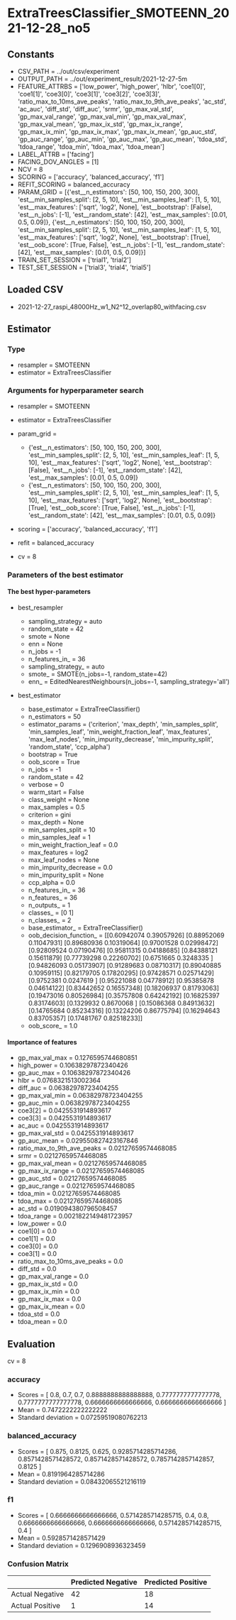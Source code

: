 # ExtraTreesClassifier_SMOTEENN_2021-12-28_no5
## Constants
- CSV_PATH = ../out/csv/experiment
- OUTPUT_PATH = ../out/experiment_result/2021-12-27-5m
- FEATURE_ATTRBS = ['low_power', 'high_power', 'hlbr', 'coe1[0]', 'coe1[1]', 'coe3[0]', 'coe3[1]', 'coe3[2]', 'coe3[3]', 'ratio_max_to_10ms_ave_peaks', 'ratio_max_to_9th_ave_peaks', 'ac_std', 'ac_auc', 'diff_std', 'diff_auc', 'srmr', 'gp_max_val_std', 'gp_max_val_range', 'gp_max_val_min', 'gp_max_val_max', 'gp_max_val_mean', 'gp_max_ix_std', 'gp_max_ix_range', 'gp_max_ix_min', 'gp_max_ix_max', 'gp_max_ix_mean', 'gp_auc_std', 'gp_auc_range', 'gp_auc_min', 'gp_auc_max', 'gp_auc_mean', 'tdoa_std', 'tdoa_range', 'tdoa_min', 'tdoa_max', 'tdoa_mean']
- LABEL_ATTRB = ['facing']
- FACING_DOV_ANGLES = [1]
- NCV = 8
- SCORING = ['accuracy', 'balanced_accuracy', 'f1']
- REFIT_SCORING = balanced_accuracy
- PARAM_GRID = [{'est__n_estimators': [50, 100, 150, 200, 300], 'est__min_samples_split': [2, 5, 10], 'est__min_samples_leaf': [1, 5, 10], 'est__max_features': ['sqrt', 'log2', None], 'est__bootstrap': [False], 'est__n_jobs': [-1], 'est__random_state': [42], 'est__max_samples': [0.01, 0.5, 0.09]}, {'est__n_estimators': [50, 100, 150, 200, 300], 'est__min_samples_split': [2, 5, 10], 'est__min_samples_leaf': [1, 5, 10], 'est__max_features': ['sqrt', 'log2', None], 'est__bootstrap': [True], 'est__oob_score': [True, False], 'est__n_jobs': [-1], 'est__random_state': [42], 'est__max_samples': [0.01, 0.5, 0.09]}]
- TRAIN_SET_SESSION = ['trial1', 'trial2']
- TEST_SET_SESSION = ['trial3', 'trial4', 'trial5']

## Loaded CSV
- 2021-12-27_raspi_48000Hz_w1_N2^12_overlap80_withfacing.csv

## Estimator
### Type
- resampler = SMOTEENN
- estimator = ExtraTreesClassifier

### Arguments for hyperparameter search
- resampler = SMOTEENN
- estimator = ExtraTreesClassifier
- param_grid = 
	- {'est__n_estimators': [50, 100, 150, 200, 300], 'est__min_samples_split': [2, 5, 10], 'est__min_samples_leaf': [1, 5, 10], 'est__max_features': ['sqrt', 'log2', None], 'est__bootstrap': [False], 'est__n_jobs': [-1], 'est__random_state': [42], 'est__max_samples': [0.01, 0.5, 0.09]}
	- {'est__n_estimators': [50, 100, 150, 200, 300], 'est__min_samples_split': [2, 5, 10], 'est__min_samples_leaf': [1, 5, 10], 'est__max_features': ['sqrt', 'log2', None], 'est__bootstrap': [True], 'est__oob_score': [True, False], 'est__n_jobs': [-1], 'est__random_state': [42], 'est__max_samples': [0.01, 0.5, 0.09]}

- scoring = ['accuracy', 'balanced_accuracy', 'f1']
- refit = balanced_accuracy
- cv = 8

### Parameters of the best estimator
#### The best hyper-parameters
- best_resampler
	- sampling_strategy = auto
	- random_state = 42
	- smote = None
	- enn = None
	- n_jobs = -1
	- n_features_in_ = 36
	- sampling_strategy_ = auto
	- smote_ = SMOTE(n_jobs=-1, random_state=42)
	- enn_ = EditedNearestNeighbours(n_jobs=-1, sampling_strategy='all')

- best_estimator
	- base_estimator = ExtraTreeClassifier()
	- n_estimators = 50
	- estimator_params = ('criterion', 'max_depth', 'min_samples_split', 'min_samples_leaf', 'min_weight_fraction_leaf', 'max_features', 'max_leaf_nodes', 'min_impurity_decrease', 'min_impurity_split', 'random_state', 'ccp_alpha')
	- bootstrap = True
	- oob_score = True
	- n_jobs = -1
	- random_state = 42
	- verbose = 0
	- warm_start = False
	- class_weight = None
	- max_samples = 0.5
	- criterion = gini
	- max_depth = None
	- min_samples_split = 10
	- min_samples_leaf = 1
	- min_weight_fraction_leaf = 0.0
	- max_features = log2
	- max_leaf_nodes = None
	- min_impurity_decrease = 0.0
	- min_impurity_split = None
	- ccp_alpha = 0.0
	- n_features_in_ = 36
	- n_features_ = 36
	- n_outputs_ = 1
	- classes_ = [0 1]
	- n_classes_ = 2
	- base_estimator_ = ExtraTreeClassifier()
	- oob_decision_function_ = [[0.60942074 0.39057926]
 [0.88952069 0.11047931]
 [0.89680936 0.10319064]
 [0.97001528 0.02998472]
 [0.92809524 0.07190476]
 [0.95811315 0.04188685]
 [0.84388121 0.15611879]
 [0.77739298 0.22260702]
 [0.6751665  0.3248335 ]
 [0.94826093 0.05173907]
 [0.91289683 0.08710317]
 [0.89040885 0.10959115]
 [0.82179705 0.17820295]
 [0.97428571 0.02571429]
 [0.9752381  0.0247619 ]
 [0.95221088 0.04778912]
 [0.95385878 0.04614122]
 [0.83442652 0.16557348]
 [0.18206937 0.81793063]
 [0.19473016 0.80526984]
 [0.35757808 0.64242192]
 [0.16825397 0.83174603]
 [0.1329932  0.8670068 ]
 [0.15086368 0.84913632]
 [0.14765684 0.85234316]
 [0.13224206 0.86775794]
 [0.16294643 0.83705357]
 [0.17481767 0.82518233]]
	- oob_score_ = 1.0

#### Importance of features
- gp_max_val_max = 0.1276595744680851
- high_power = 0.10638297872340426
- gp_auc_max = 0.10638297872340426
- hlbr = 0.0768321513002364
- diff_auc = 0.06382978723404255
- gp_max_val_min = 0.06382978723404255
- gp_auc_min = 0.06382978723404255
- coe3[2] = 0.0425531914893617
- coe3[3] = 0.0425531914893617
- ac_auc = 0.0425531914893617
- gp_max_val_std = 0.0425531914893617
- gp_auc_mean = 0.029550827423167846
- ratio_max_to_9th_ave_peaks = 0.02127659574468085
- srmr = 0.02127659574468085
- gp_max_val_mean = 0.02127659574468085
- gp_max_ix_range = 0.02127659574468085
- gp_auc_std = 0.02127659574468085
- gp_auc_range = 0.02127659574468085
- tdoa_min = 0.02127659574468085
- tdoa_max = 0.02127659574468085
- ac_std = 0.019094380796508457
- tdoa_range = 0.0021822149481723957
- low_power = 0.0
- coe1[0] = 0.0
- coe1[1] = 0.0
- coe3[0] = 0.0
- coe3[1] = 0.0
- ratio_max_to_10ms_ave_peaks = 0.0
- diff_std = 0.0
- gp_max_val_range = 0.0
- gp_max_ix_std = 0.0
- gp_max_ix_min = 0.0
- gp_max_ix_max = 0.0
- gp_max_ix_mean = 0.0
- tdoa_std = 0.0
- tdoa_mean = 0.0

## Evaluation
cv = 8
### accuracy
- Scores = [ 0.8, 0.7, 0.7, 0.8888888888888888, 0.7777777777777778, 0.7777777777777778, 0.6666666666666666, 0.6666666666666666 ]
- Mean = 0.7472222222222222
- Standard deviation = 0.07259519080762213

### balanced_accuracy
- Scores = [ 0.875, 0.8125, 0.625, 0.9285714285714286, 0.8571428571428572, 0.8571428571428572, 0.7857142857142857, 0.8125 ]
- Mean = 0.8191964285714286
- Standard deviation = 0.08432065521216119

### f1
- Scores = [ 0.6666666666666666, 0.5714285714285715, 0.4, 0.8, 0.6666666666666666, 0.6666666666666666, 0.5714285714285715, 0.4 ]
- Mean = 0.5928571428571429
- Standard deviation = 0.1296908936323459

### Confusion Matrix
|  | Predicted Negative | Predicted Positive |
| --- | --- | --- |
| Actual Negative | 42 | 18 |
| Actual Positive | 1 | 14 |

      